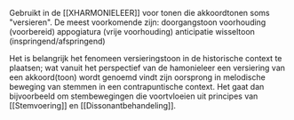 Gebruikt in de [[XHARMONIELEER]] voor tonen die akkoordtonen soms "versieren". 
De meest voorkomende zijn:
doorgangstoon
voorhouding (voorbereid) 
appogiatura (vrije voorhouding)
anticipatie
wisseltoon (inspringend/afspringend)

Het is belangrijk het fenomeen versieringstoon in de historische context te plaatsen; wat vanuit het perspectief van de hamonieleer een versiering van een akkoord(toon) wordt genoemd vindt zijn oorsprong in melodische beweging van stemmen in een contrapuntische context. Het gaat dan bijvoorbeeld om stembewegingen die voortvloeien uit principes van [[Stemvoering]] en [[Dissonantbehandeling]].
